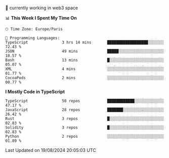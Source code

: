🔭 currently working in web3 space

<!--START_SECTION:waka-->
📊 **This Week I Spent My Time On** 

```text
🕑︎ Time Zone: Europe/Paris

💬 Programming Languages: 
TypeScript               3 hrs 14 mins       ██████████████████░░░░░░░   72.43 % 
JSON                     49 mins             █████░░░░░░░░░░░░░░░░░░░░   18.57 % 
Bash                     13 mins             █░░░░░░░░░░░░░░░░░░░░░░░░   05.07 % 
XML                      4 mins              ░░░░░░░░░░░░░░░░░░░░░░░░░   01.77 % 
CocoaPods                2 mins              ░░░░░░░░░░░░░░░░░░░░░░░░░   00.77 % 
```

**I Mostly Code in TypeScript** 

```text
TypeScript               50 repos            ████████████░░░░░░░░░░░░░   47.17 % 
JavaScript               28 repos            ███████░░░░░░░░░░░░░░░░░░   26.42 % 
Rust                     3 repos             █░░░░░░░░░░░░░░░░░░░░░░░░   02.83 % 
Solidity                 3 repos             █░░░░░░░░░░░░░░░░░░░░░░░░   02.83 % 
Python                   2 repos             ░░░░░░░░░░░░░░░░░░░░░░░░░   01.89 % 
```




 Last Updated on 19/08/2024 20:05:03 UTC
<!--END_SECTION:waka-->
